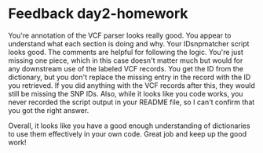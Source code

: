 # Feedback day2-homework

You're annotation of the VCF parser looks really good. You appear to understand what each section is doing and why. Your IDsnpmatcher script looks good. The comments are helpful for following the logic. You're just missing one piece, which in this case doesn't matter much but would for any downstream use of the labeled VCF records. You get the ID from the dictionary, but you don't replace the missing entry in the record with the ID you retrieved. If you did anything with the VCF records after this, they would still be missing the SNP IDs. Also, while it looks like you code works, you never recorded the script output in your README file, so I can't confirm that you got the right answer.

Overall, it looks like you have a good enough understanding of dictionaries to use them effectively in your own code. Great job and keep up the good work!